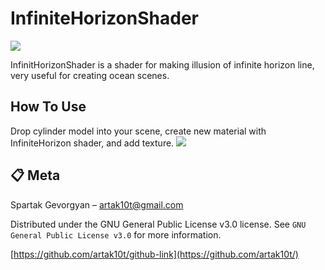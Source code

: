 # InfiniteHorizonShader

![]("Horizon.png")

InfinitHorizonShader is a shader for making illusion of infinite horizon line, very useful for creating ocean scenes.

## How To Use

Drop cylinder model into your scene, create new material with InfiniteHorizon shader, and add texture.
![]("Scene.png")

## :clipboard: Meta

Spartak Gevorgyan – artak10t@gmail.com

Distributed under the GNU General Public License v3.0 license. See ``GNU General Public License v3.0`` for more information.

[https://github.com/artak10t/github-link](https://github.com/artak10t/)
